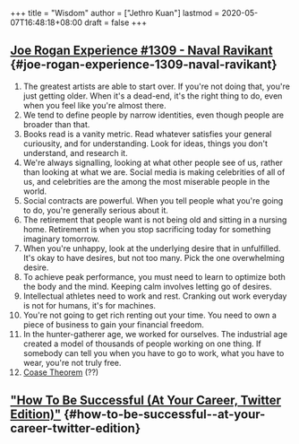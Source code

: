 +++
title = "Wisdom"
author = ["Jethro Kuan"]
lastmod = 2020-05-07T16:48:18+08:00
draft = false
+++

## [Joe Rogan Experience #1309 - Naval Ravikant](https://www.youtube.com/watch?v=3qHkcs3kG44) {#joe-rogan-experience-1309-naval-ravikant}

1.  The greatest artists are able to start over. If you're not doing
    that, you're just getting older. When it's a dead-end, it's the
    right thing to do, even when you feel like you're almost there.
2.  We tend to define people by narrow identities, even though people
    are broader than that.
3.  Books read is a vanity metric. Read whatever satisfies your general
    curiousity, and for understanding. Look for ideas, things you don't
    understand, and research it.
4.  We're always signalling, looking at what other people see of us,
    rather than looking at what we are. Social media is making
    celebrities of all of us, and celebrities are the among the most
    miserable people in the world.
5.  Social contracts are powerful. When you tell people what you're
    going to do, you're generally serious about it.
6.  The retirement that people want is not being old and sitting in a
    nursing home.  Retirement is when you stop sacrificing today for
    something imaginary tomorrow.
7.  When you're unhappy, look at the underlying desire that in
    unfulfilled. It's okay to have desires, but not too many. Pick the
    one overwhelming desire.
8.  To achieve peak performance, you must need to learn to optimize
    both the body and the mind. Keeping calm involves letting go of
    desires.
9.  Intellectual athletes need to work and rest. Cranking out work
    everyday is not for humans, it's for machines.
10. You're not going to get rich renting out your time. You need to
    own a piece of business to gain your financial freedom.
11. In the hunter-gatherer age, we worked for ourselves. The
    industrial age created a model of thousands of people working on
    one thing. If somebody can tell you when you have to go to work,
    what you have to wear, you're not truly free.
12. [Coase Theorem](https://www.investopedia.com/terms/c/coase-theorem.asp) (??)


## ["How To Be Successful (At Your Career, Twitter Edition)"](https://twitter.com/sama/status/1214274038933020672?s=20) {#how-to-be-successful--at-your-career-twitter-edition}
